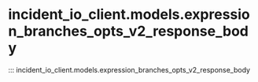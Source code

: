 # incident_io_client.models.expression_branches_opts_v2_response_body

::: incident_io_client.models.expression_branches_opts_v2_response_body